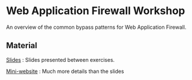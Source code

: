 # Web Application Firewall Workshop

An overview of the common bypass patterns for Web Application Firewall.

## Material

[Slides](https://h3xstream.github.io/waf-workshop/slides/) : Slides presented between exercises.

[Mini-website](https://h3xstream.github.io/waf-workshop/slides/) : Much more details than the slides